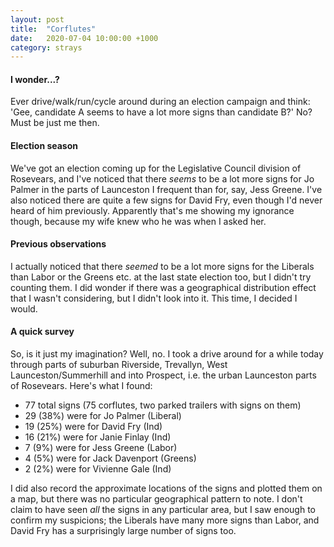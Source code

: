 ```yaml
---
layout: post
title:  "Corflutes"
date:   2020-07-04 10:00:00 +1000
category: strays
---
```


#### I wonder...?
Ever drive/walk/run/cycle around during an election campaign and think: 'Gee, candidate A seems to have a lot more signs than candidate B?' No? Must be just me then.

#### Election season
We've got an election coming up for the Legislative Council division of Rosevears, and I've noticed that there *seems* to be a lot more signs for Jo Palmer in the parts of Launceston I frequent than for, say, Jess Greene. I've also noticed there are quite a few signs for David Fry, even though I'd never heard of him previously. Apparently that's me showing my ignorance though, because my wife knew who he was when I asked her.

#### Previous observations
I actually noticed that there *seemed* to be a lot more signs for the Liberals than Labor or the Greens etc. at the last state election too, but I didn't try counting them. I did wonder if there was a geographical distribution effect that I wasn't considering, but I didn't look into it. This time, I decided I would.

#### A quick survey
So, is it just my imagination? Well, no. I took a drive around for a while today through parts of suburban Riverside, Trevallyn, West Launceston/Summerhill and into Prospect, i.e. the urban Launceston parts of Rosevears. Here's what I found:


- 77 total signs (75 corflutes, two parked trailers with signs on them)
- 29 (38%) were for Jo Palmer (Liberal)
- 19 (25%) were for David Fry (Ind)
- 16 (21%) were for Janie Finlay (Ind)
- 7 (9%) were for Jess Greene (Labor)
- 4 (5%) were for Jack Davenport (Greens)
- 2 (2%) were for Vivienne Gale (Ind)

I did also record the approximate locations of the signs and plotted them on a map, but there was no particular geographical pattern to note. I don't claim to have seen *all* the signs in any particular area, but I saw enough to confirm my suspicions; the Liberals have many more signs than Labor, and David Fry has a surprisingly large number of signs too.
